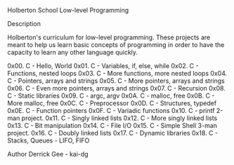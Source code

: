 Holberton School Low-level Programming

Description

Holberton's curriculum for low-level programming. These projects are meant to help us learn basic concepts of programming in order to have the capacity to learn any other language quickly.

0x00. C - Hello, World
0x01. C - Variables, if, else, while
0x02. C - Functions, nested loops
0x03. C - More functions, more nested loops
0x04. C - Pointers, arrays and strings
0x05. C - More pointers, arrays and strings
0x06. C - Even more pointers, arrays and strings
0x07. C - Recursion
0x08. C - Static libraries
0x09. C - argc, argv
0x0A. C - malloc, free
0x0B. C - More malloc, free
0x0C. C - Preprocessor
0x0D. C - Structures, typedef
0x0E. C - Function pointers
0x0F. C - Variadic functions
0x10. C - printf
2-man project.
0x11. C - Singly linked lists
0x12. C - More singly linked lists
0x13. C - Bit manipulation
0x14. C - File I/O
0x15. C - Simple Shell
3-man project.
0x16. C - Doubly linked lists
0x17. C - Dynamic libraries
0x18. C - Stacks, Queues - LIFO, FIFO

Author
Derrick Gee - kai-dg
